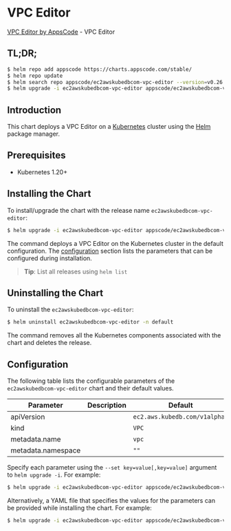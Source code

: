 # VPC Editor

[VPC Editor by AppsCode](https://appscode.com) - VPC Editor

## TL;DR;

```bash
$ helm repo add appscode https://charts.appscode.com/stable/
$ helm repo update
$ helm search repo appscode/ec2awskubedbcom-vpc-editor --version=v0.26.0
$ helm upgrade -i ec2awskubedbcom-vpc-editor appscode/ec2awskubedbcom-vpc-editor -n default --create-namespace --version=v0.26.0
```

## Introduction

This chart deploys a VPC Editor on a [Kubernetes](http://kubernetes.io) cluster using the [Helm](https://helm.sh) package manager.

## Prerequisites

- Kubernetes 1.20+

## Installing the Chart

To install/upgrade the chart with the release name `ec2awskubedbcom-vpc-editor`:

```bash
$ helm upgrade -i ec2awskubedbcom-vpc-editor appscode/ec2awskubedbcom-vpc-editor -n default --create-namespace --version=v0.26.0
```

The command deploys a VPC Editor on the Kubernetes cluster in the default configuration. The [configuration](#configuration) section lists the parameters that can be configured during installation.

> **Tip**: List all releases using `helm list`

## Uninstalling the Chart

To uninstall the `ec2awskubedbcom-vpc-editor`:

```bash
$ helm uninstall ec2awskubedbcom-vpc-editor -n default
```

The command removes all the Kubernetes components associated with the chart and deletes the release.

## Configuration

The following table lists the configurable parameters of the `ec2awskubedbcom-vpc-editor` chart and their default values.

|     Parameter      | Description |                 Default                  |
|--------------------|-------------|------------------------------------------|
| apiVersion         |             | <code>ec2.aws.kubedb.com/v1alpha1</code> |
| kind               |             | <code>VPC</code>                         |
| metadata.name      |             | <code>vpc</code>                         |
| metadata.namespace |             | <code>""</code>                          |


Specify each parameter using the `--set key=value[,key=value]` argument to `helm upgrade -i`. For example:

```bash
$ helm upgrade -i ec2awskubedbcom-vpc-editor appscode/ec2awskubedbcom-vpc-editor -n default --create-namespace --version=v0.26.0 --set apiVersion=ec2.aws.kubedb.com/v1alpha1
```

Alternatively, a YAML file that specifies the values for the parameters can be provided while
installing the chart. For example:

```bash
$ helm upgrade -i ec2awskubedbcom-vpc-editor appscode/ec2awskubedbcom-vpc-editor -n default --create-namespace --version=v0.26.0 --values values.yaml
```
